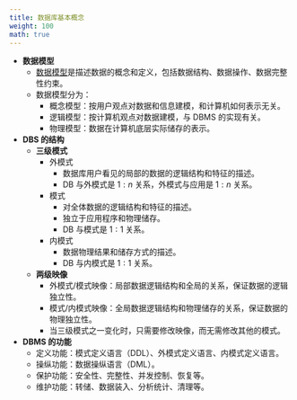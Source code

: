 ```yaml
---
title: 数据库基本概念
weight: 100
math: true
---
```


- **数据模型**
    - [数据模型](/docs/computer-science/database/data-model)是描述数据的概念和定义，包括数据结构、数据操作、数据完整性约束。
    - 数据模型分为：
        - 概念模型：按用户观点对数据和信息建模，和计算机如何表示无关。
        - 逻辑模型：按计算机观点对数据建模，与 DBMS 的实现有关。
        - 物理模型：数据在计算机底层实际储存的表示。
- **DBS 的结构**
    - **三级模式**
        - 外模式
            - 数据库用户看见的局部的数据的逻辑结构和特征的描述。
            - DB 与外模式是 $1:n$ 关系，外模式与应用是 $1:n$ 关系。
        - 模式
            - 对全体数据的逻辑结构和特征的描述。
            - 独立于应用程序和物理储存。
            - DB 与模式是 $1:1$ 关系。
        - 内模式
            - 数据物理结果和储存方式的描述。
            - DB 与内模式是 $1:1$ 关系。
    - **两级映像**
        - 外模式/模式映像：局部数据逻辑结构和全局的关系，保证数据的逻辑独立性。
        - 模式/内模式映像：全局数据逻辑结构和物理储存的关系，保证数据的物理独立性。
        - 当三级模式之一变化时，只需要修改映像，而无需修改其他的模式。
- **DBMS 的功能**
    - 定义功能：模式定义语言（DDL）、外模式定义语言、内模式定义语言。
    - 操纵功能：数据操纵语言（DML）。
    - 保护功能：安全性、完整性、并发控制、恢复等。
    - 维护功能：转储、数据装入、分析统计、清理等。
